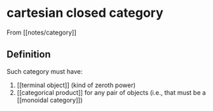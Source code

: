 # cartesian closed category
From [[notes/category]]

## Definition
Such category must have:
1. [[terminal object]] (kind of zeroth power)
2. [[categorical product]] for any pair of objects (i.e., that must be a [[monoidal category]])
